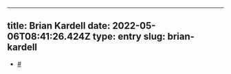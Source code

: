 
---
title: Brian Kardell 
date: 2022-05-06T08:41:26.424Z
type: entry
slug: brian-kardell
---
*  [#](#627a64fa-c4df-4911-bd23-97d510b5a1d3)

